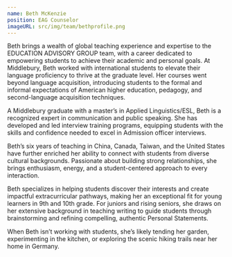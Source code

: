 ```yaml
---
name: Beth McKenzie
position: EAG Counselor
imageURL: src/img/team/bethprofile.png
---
```


Beth brings a wealth of global teaching experience and expertise to the EDUCATION
ADVISORY GROUP team, with a career dedicated to empowering students to achieve their
academic and personal goals. At Middlebury, Beth worked with international students to elevate
their language proficiency to thrive at the graduate level. Her courses went beyond language
acquisition, introducing students to the formal and informal expectations of American higher
education, pedagogy, and second-language acquisition techniques.

A Middlebury graduate with a master’s in Applied Linguistics/ESL, Beth is a recognized expert
in communication and public speaking. She has developed and led interview training programs,
equipping students with the skills and confidence needed to excel in Admission officer
interviews.

Beth’s six years of teaching in China, Canada, Taiwan, and the United States have further
enriched her ability to connect with students from diverse cultural backgrounds. Passionate about
building strong relationships, she brings enthusiasm, energy, and a student-centered approach to
every interaction.

Beth specializes in helping students discover their interests and create impactful extracurricular
pathways, making her an exceptional fit for young learners in 9th and 10th grade. For juniors and
rising seniors, she draws on her extensive background in teaching writing to guide students
through brainstorming and refining compelling, authentic Personal Statements.

When Beth isn’t working with students, she’s likely tending her garden, experimenting in the
kitchen, or exploring the scenic hiking trails near her home in Germany.